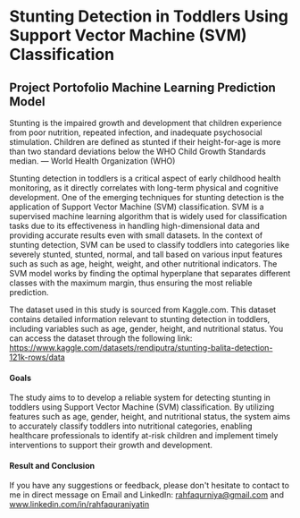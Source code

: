 # Stunting Detection in Toddlers Using Support Vector Machine (SVM) Classification
## Project Portofolio Machine Learning Prediction Model

Stunting is the impaired growth and development that children experience from poor nutrition, repeated infection, and inadequate psychosocial stimulation. Children are defined as stunted if their height-for-age is more than two standard deviations below the WHO Child Growth Standards median.
— World Health Organization (WHO)

Stunting detection in toddlers is a critical aspect of early childhood health monitoring, as it directly correlates with long-term physical and cognitive development. One of the emerging techniques for stunting detection is the application of Support Vector Machine (SVM) classification. SVM is a supervised machine learning algorithm that is widely used for classification tasks due to its effectiveness in handling high-dimensional data and providing accurate results even with small datasets. In the context of stunting detection, SVM can be used to classify toddlers into categories like severely stunted, stunted, normal, and tall based on various input features such as such as age, height, weight, and other nutritional indicators.  The SVM model works by finding the optimal hyperplane that separates different classes with the maximum margin, thus ensuring the most reliable prediction. 

The dataset used in this study is sourced from Kaggle.com. This dataset contains detailed information relevant to stunting detection in toddlers, including variables such as age, gender, height, and nutritional status. You can access the dataset through the following link: https://www.kaggle.com/datasets/rendiputra/stunting-balita-detection-121k-rows/data 

#### Goals
The study aims to to develop a reliable system for detecting stunting in toddlers using Support Vector Machine (SVM) classification. By utilizing features such as age, gender, height, and nutritional status, the system aims to accurately classify toddlers into nutritional categories, enabling healthcare professionals to identify at-risk children and implement timely interventions to support their growth and development.

#### Result and Conclusion


If you have any suggestions or feedback, please don't hesitate to contact to me in direct message on Email and LinkedIn:
rahfaqurniya@gmail.com and www.linkedin.com/in/rahfaquraniyatin
